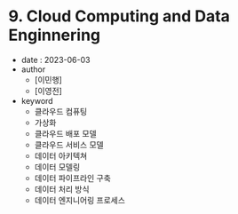 # 9. Cloud Computing and Data Enginnering

- date : 2023-06-03
- author
  * [이민행]
  * [이영전]
- keyword
  * 클라우드 컴퓨팅
  * 가상화
  * 클라우드 배포 모델
  * 클라우드 서비스 모델
  * 데이터 아키텍쳐
  * 데이터 모델링
  * 데이터 파이프라인 구축
  * 데이터 처리 방식
  * 데이터 엔지니어링 프로세스